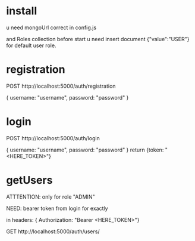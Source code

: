 # install

u need mongoUrl correct in config.js


and Roles collection before start u need insert document {"value":"USER"} for default user role.

# registration
POST http://localhost:5000/auth/registration


{
username: "username",
password: "password"
}

# login
POST http://localhost:5000/auth/login


{
username: "username",
password: "password"
}
return {token: "<HERE_TOKEN>"}

# getUsers
ATTTENTION: only for role "ADMIN"


NEED: bearer token from login for exactly


in headers: { Authorization: "Bearer <HERE_TOKEN>"}


GET http://localhost:5000/auth/users/